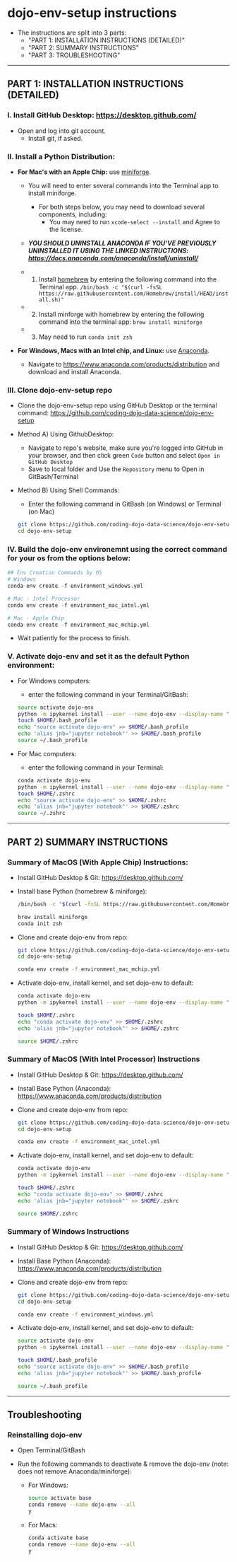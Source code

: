 # dojo-env-setup instructions

- The instructions are split into 3 parts:
	- "PART 1: INSTALLATION INSTRUCTIONS (DETAILED)"
	- "PART 2: SUMMARY INSTRUCTIONS"
	- "PART 3: TROUBLESHOOTING"

___

## **PART 1: INSTALLATION INSTRUCTIONS (DETAILED)**

### I. Install GitHub Desktop: https://desktop.github.com/
- Open and log into git account.
	- Install git, if asked.
	
### II. Install a Python Distribution:
- **For Mac's with an Apple Chip:** use [miniforge](https://github.com/conda-forge/miniforge).

	- You will need to enter several commands into the Terminal app to install miniforge.
		- For both steps below, you may need to download several components, including:
			- You may need to run `xcode-select --install` and Agree to the license.
	- ***YOU SHOULD UNINSTALL ANACONDA IF YOU'VE PREVIOUSLY UNINSTALLED IT USING THE LINKED INSTRUCTIONS: https://docs.anaconda.com/anaconda/install/uninstall/***
	- 1. Install [homebrew](https://brew.sh/) by entering the following command into the Terminal app.
	```/bin/bash -c "$(curl -fsSL https://raw.githubusercontent.com/Homebrew/install/HEAD/install.sh)"```

	- 2. Install minforge with homebrew by entering the following command into the terminal app:
	```brew install miniforge```
	
	- 3. May need to run 
	```conda init zsh```

		
- **For Windows, Macs with an Intel chip, and Linux:** use [Anaconda](https://www.anaconda.com).
	- Navigate to https://www.anaconda.com/products/distribution  and download and install Anaconda.

### III. Clone dojo-env-setup repo
- Clone the dojo-env-setup repo using GitHub Desktop or the terminal command:  https://github.com/coding-dojo-data-science/dojo-env-setup

- Method A) Using GithubDesktop:
	- Navigate to repo's website, make sure you're logged into GitHub in your browser, and then click green `Code` button and select `Open in GitHub Desktop`
	- Save to local folder and Use the `Repository` menu to Open in GitBash/Terminal
- Method B) Using Shell Commands:
	- Enter the following command in GitBash (on Windows) or Terminal (on Mac)
	```bash
	git clone https://github.com/coding-dojo-data-science/dojo-env-setup
	cd dojo-env-setup
	``` 
	

### IV. Build the dojo-env environemnt using the correct command for your os from the options below:
```python
## Env Creation Commands by OS
# Windows 
conda env create -f environment_windows.yml

# Mac - Intel Processor 
conda env create -f environment_mac_intel.yml

# Mac - Apple Chip 
conda env create -f environment_mac_mchip.yml
```
- Wait patiently for the process to finish.

### V. Activate dojo-env and set it as the default Python environment:
- For Windows computers:
	- enter the following command in your Terminal/GitBash: 
	```bash
	source activate dojo-env
	python -m ipykernel install --user --name dojo-env --display-name "Python (dojo-env)"
	touch $HOME/.bash_profile
	echo "source activate dojo-env" >> $HOME/.bash_profile
	echo 'alias jnb="jupyter notebook"' >> $HOME/.bash_profile
	source ~/.bash_profile
	```
	
- For Mac computers:
	- enter the following command in your Terminal: 
	```bash
	conda activate dojo-env
	python -m ipykernel install --user --name dojo-env --display-name "Python (dojo-env)"
	touch $HOME/.zshrc
	echo "source activate dojo-env" >> $HOME/.zshrc
	echo 'alias jnb="jupyter notebook"' >> $HOME/.zshrc
	source ~/.zshrc
	```


___

## PART 2) SUMMARY INSTRUCTIONS

### Summary of MacOS (With Apple Chip) Instructions:
- Install GitHub Desktop & Git: https://desktop.github.com/
- Install base Python (homebrew & miniforge):
	```bash
	/bin/bash -c "$(curl -fsSL https://raw.githubusercontent.com/Homebrew/install/HEAD/install.sh)"
	
	brew install miniforge
	conda init zsh
	```
- Clone and create dojo-env from repo:
	```bash
	git clone https://github.com/coding-dojo-data-science/dojo-env-setup
	cd dojo-env-setup

	conda env create -f environment_mac_mchip.yml
	```

- Activate dojo-env, install kernel, and set dojo-env to default:
	```bash
	conda activate dojo-env
	python -m ipykernel install --user --name dojo-env --display-name "Python (dojo-env)"
	
	touch $HOME/.zshrc
	echo "conda activate dojo-env" >> $HOME/.zshrc
	echo 'alias jnb="jupyter notebook"' >> $HOME/.zshrc
	
	source $HOME/.zshrc
	```

### Summary of MacOS (With Intel Processor) Instructions

- Install GitHub Desktop & Git: https://desktop.github.com/
- Install Base Python (Anaconda): https://www.anaconda.com/products/distribution

- Clone and create dojo-env from repo:
	```bash
	git clone https://github.com/coding-dojo-data-science/dojo-env-setup
	cd dojo-env-setup
	
	conda env create -f environment_mac_intel.yml
	```
	
- Activate dojo-env, install kernel, and set dojo-env to default:
	```bash
	conda activate dojo-env
	python -m ipykernel install --user --name dojo-env --display-name "Python (dojo-env)"
	
	touch $HOME/.zshrc
	echo "conda activate dojo-env" >> $HOME/.zshrc
	echo 'alias jnb="jupyter notebook"' >> $HOME/.zshrc
	
	source $HOME/.zshrc
	```

### Summary of Windows Instructions
- Install GitHub Desktop & Git: https://desktop.github.com/
- Install Base Python (Anaconda): https://www.anaconda.com/products/distribution

- Clone and create dojo-env from repo:
	```bash
	git clone https://github.com/coding-dojo-data-science/dojo-env-setup
	cd dojo-env-setup
	
	conda env create -f environment_windows.yml
	```
	
- Activate dojo-env, install kernel, and set dojo-env to default:
	```bash
	source activate dojo-env
	python -m ipykernel install --user --name dojo-env --display-name "Python (dojo-env)"
	
	touch $HOME/.bash_profile
	echo "source activate dojo-env" >> $HOME/.bash_profile
	echo 'alias jnb="jupyter notebook"' >> $HOME/.bash_profile
	
	source ~/.bash_profile
	```
	
___ 


## Troubleshooting


### Reinstalling dojo-env
- Open Terminal/GitBash 
- Run the following commands to deactivate & remove the dojo-env (note: does not remove Anaconda/miniforge):

	- For Windows:
		```bash
		source activate base
		conda remove --name dojo-env --all
		y
		```

	- For Macs:
		```bash
		conda activate base
		conda remove --name dojo-env --all
		y
		```